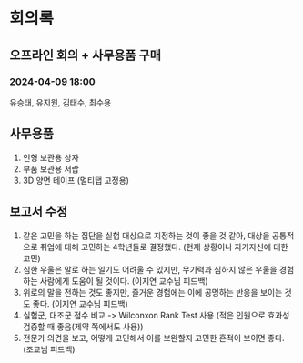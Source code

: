 # 회의록
## 오프라인 회의 + 사무용품 구매
### 2024-04-09 18:00
유승태, 유지원, 김태수, 최수용

## 사무용품
1. 인형 보관용 상자
2. 부품 보관용 서랍
3. 3D 양면 테이프 (멀티탭 고정용)
   
## 보고서 수정 
1. 같은 고민을 하는 집단을 실험 대상으로 지정하는 것이 좋을 것 같아, 대상을 공통적으로 취업에 대해 고민하는 4학년들로 결정했다. (현재 상황이나 자기자신에 대한 고민)
2. 심한 우울은 말로 하는 일기도 어려울 수 있지만, 무기력과 심하지 않은 우울을 경험하는 사람에게 도움이 될 것이다. (이지연 교수님 피드백)
3. 위로의 말을 전하는 것도 좋지만, 즐거운 경험에는 이에 공명하는 반응을 보이는 것도 좋다. (이지연 교수님 피드백)
4. 실험군, 대조군 점수 비교 -> Wilconxon Rank Test 사용 (적은 인원으로 효과성 검증할 때 좋음(제약 쪽에서도 사용))
5. 전문가 의견을 보고, 어떻게 고민해서 이를 보완할지 고민한 흔적이 보이면 좋다. (조교님 피드백)
